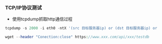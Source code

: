 ### TCP/IP协议测试   
- 使用tcpdump抓取http通信过程  
```php
tcpdump -s 2000 -i eth0 -ntX '(src 目标服务器ip) or (dst 目标服务器ip) or (arp)'

wget --header "Conection:close" https://www.xxx.com/api/xxx/testdb
```